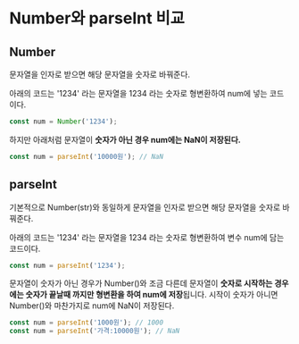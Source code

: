 # Number와 parseInt 비교


## Number

문자열을 인자로 받으면 해당 문자열을 숫자로 바꿔준다.

아래의 코드는 '1234' 라는 문자열을 1234 라는 숫자로 형변환하여 num에 넣는 코드이다.

```jsx
const num = Number('1234');
```

하지만 아래처럼 문자열이 **숫자가 아닌 경우 num에는 NaN이 저장된다.**

```jsx
const num = parseInt('10000원'); // NaN
```

## parseInt

기본적으로 Number(str)와 동일하게 문자열을 인자로 받으면 해당 문자열을 숫자로 바꿔준다.

아래의 코드는 '1234' 라는 문자열을 1234 라는 숫자로 형변환하여 변수 num에 담는 코드이다.

```jsx
const num = parseInt('1234');
```

문자열이 숫자가 아닌 경우가 Number()와 조금 다른데 문자열이 **숫자로 시작하는 경우에는 숫자가 끝날때 까지만 형변환을 하여 num에 저장**됩니다. 시작이 숫자가 아니면 Number()와 마찬가지로 num에 NaN이 저장된다.

```jsx
const num = parseInt('1000원'); // 1000
const num = parseInt('가격:10000원'); // NaN
```